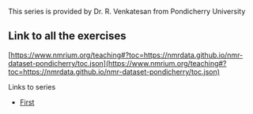 This series is provided by Dr. R. Venkatesan from Pondicherry University

## Link to all the exercises

[https://www.nmrium.org/teaching#?toc=https://nmrdata.github.io/nmr-dataset-pondicherry/toc.json](https://www.nmrium.org/teaching#?toc=https://nmrdata.github.io/nmr-dataset-pondicherry/toc.json)

Links to series

* [First](https://www.nmrium.org/teaching#?toc=https://nmrdata.github.io/nmr-dataset-pondicherry/toc_First.json)

